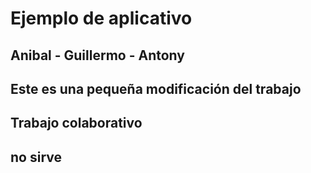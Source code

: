 # Ejemplo de aplicativo 
 
## Anibal - Guillermo - Antony

## Este es una pequeña modificación del trabajo

## Trabajo colaborativo 

## no sirve 